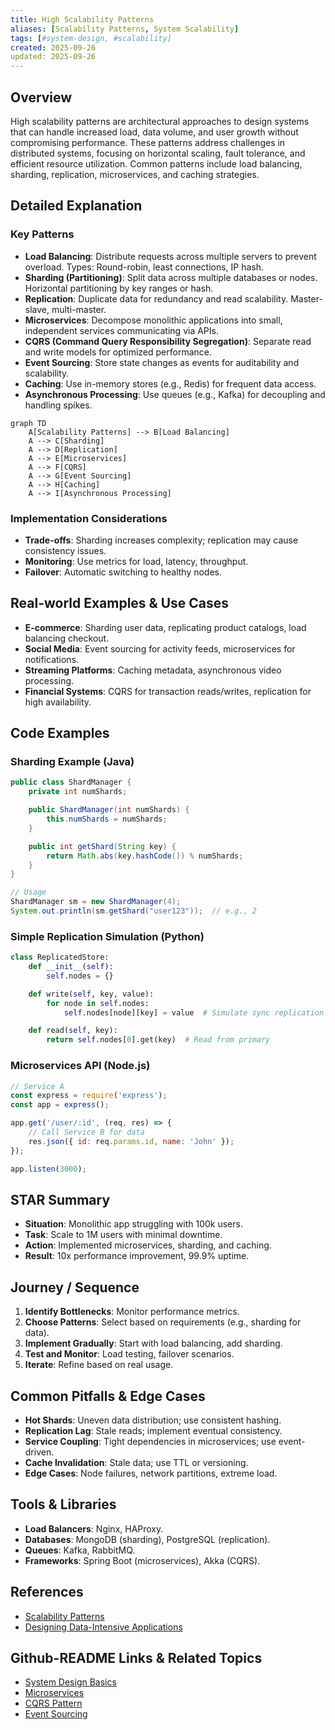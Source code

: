 ```yaml
---
title: High Scalability Patterns
aliases: [Scalability Patterns, System Scalability]
tags: [#system-design, #scalability]
created: 2025-09-26
updated: 2025-09-26
---
```


## Overview

High scalability patterns are architectural approaches to design systems that can handle increased load, data volume, and user growth without compromising performance. These patterns address challenges in distributed systems, focusing on horizontal scaling, fault tolerance, and efficient resource utilization. Common patterns include load balancing, sharding, replication, microservices, and caching strategies.

## Detailed Explanation

### Key Patterns

- **Load Balancing**: Distribute requests across multiple servers to prevent overload. Types: Round-robin, least connections, IP hash.
- **Sharding (Partitioning)**: Split data across multiple databases or nodes. Horizontal partitioning by key ranges or hash.
- **Replication**: Duplicate data for redundancy and read scalability. Master-slave, multi-master.
- **Microservices**: Decompose monolithic applications into small, independent services communicating via APIs.
- **CQRS (Command Query Responsibility Segregation)**: Separate read and write models for optimized performance.
- **Event Sourcing**: Store state changes as events for auditability and scalability.
- **Caching**: Use in-memory stores (e.g., Redis) for frequent data access.
- **Asynchronous Processing**: Use queues (e.g., Kafka) for decoupling and handling spikes.

```mermaid
graph TD
    A[Scalability Patterns] --> B[Load Balancing]
    A --> C[Sharding]
    A --> D[Replication]
    A --> E[Microservices]
    A --> F[CQRS]
    A --> G[Event Sourcing]
    A --> H[Caching]
    A --> I[Asynchronous Processing]
```

### Implementation Considerations

- **Trade-offs**: Sharding increases complexity; replication may cause consistency issues.
- **Monitoring**: Use metrics for load, latency, throughput.
- **Failover**: Automatic switching to healthy nodes.

## Real-world Examples & Use Cases

- **E-commerce**: Sharding user data, replicating product catalogs, load balancing checkout.
- **Social Media**: Event sourcing for activity feeds, microservices for notifications.
- **Streaming Platforms**: Caching metadata, asynchronous video processing.
- **Financial Systems**: CQRS for transaction reads/writes, replication for high availability.

## Code Examples

### Sharding Example (Java)

```java
public class ShardManager {
    private int numShards;

    public ShardManager(int numShards) {
        this.numShards = numShards;
    }

    public int getShard(String key) {
        return Math.abs(key.hashCode()) % numShards;
    }
}

// Usage
ShardManager sm = new ShardManager(4);
System.out.println(sm.getShard("user123"));  // e.g., 2
```

### Simple Replication Simulation (Python)

```python
class ReplicatedStore:
    def __init__(self):
        self.nodes = {}

    def write(self, key, value):
        for node in self.nodes:
            self.nodes[node][key] = value  # Simulate sync replication

    def read(self, key):
        return self.nodes[0].get(key)  # Read from primary
```

### Microservices API (Node.js)

```javascript
// Service A
const express = require('express');
const app = express();

app.get('/user/:id', (req, res) => {
    // Call Service B for data
    res.json({ id: req.params.id, name: 'John' });
});

app.listen(3000);
```

## STAR Summary

- **Situation**: Monolithic app struggling with 100k users.
- **Task**: Scale to 1M users with minimal downtime.
- **Action**: Implemented microservices, sharding, and caching.
- **Result**: 10x performance improvement, 99.9% uptime.

## Journey / Sequence

1. **Identify Bottlenecks**: Monitor performance metrics.
2. **Choose Patterns**: Select based on requirements (e.g., sharding for data).
3. **Implement Gradually**: Start with load balancing, add sharding.
4. **Test and Monitor**: Load testing, failover scenarios.
5. **Iterate**: Refine based on real usage.

## Common Pitfalls & Edge Cases

- **Hot Shards**: Uneven data distribution; use consistent hashing.
- **Replication Lag**: Stale reads; implement eventual consistency.
- **Service Coupling**: Tight dependencies in microservices; use event-driven.
- **Cache Invalidation**: Stale data; use TTL or versioning.
- **Edge Cases**: Node failures, network partitions, extreme load.

## Tools & Libraries

- **Load Balancers**: Nginx, HAProxy.
- **Databases**: MongoDB (sharding), PostgreSQL (replication).
- **Queues**: Kafka, RabbitMQ.
- **Frameworks**: Spring Boot (microservices), Akka (CQRS).

## References

- [Scalability Patterns](https://microservices.io/patterns/)
- [Designing Data-Intensive Applications](https://dataintensive.net/)

## Github-README Links & Related Topics

- [System Design Basics](../system-design-basics/)
- [Microservices](../microservices/)
- [CQRS Pattern](../cqrs-pattern/)
- [Event Sourcing](../event-sourcing/)